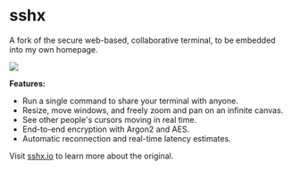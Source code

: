 # sshx

A fork of the secure web-based, collaborative terminal, to be embedded into my
own homepage.

![](https://i.imgur.com/Q3qKAHW.png)

**Features:**

- Run a single command to share your terminal with anyone.
- Resize, move windows, and freely zoom and pan on an infinite canvas.
- See other people's cursors moving in real time.
- End-to-end encryption with Argon2 and AES.
- Automatic reconnection and real-time latency estimates.

Visit [sshx.io](https://sshx.io) to learn more about the original.

